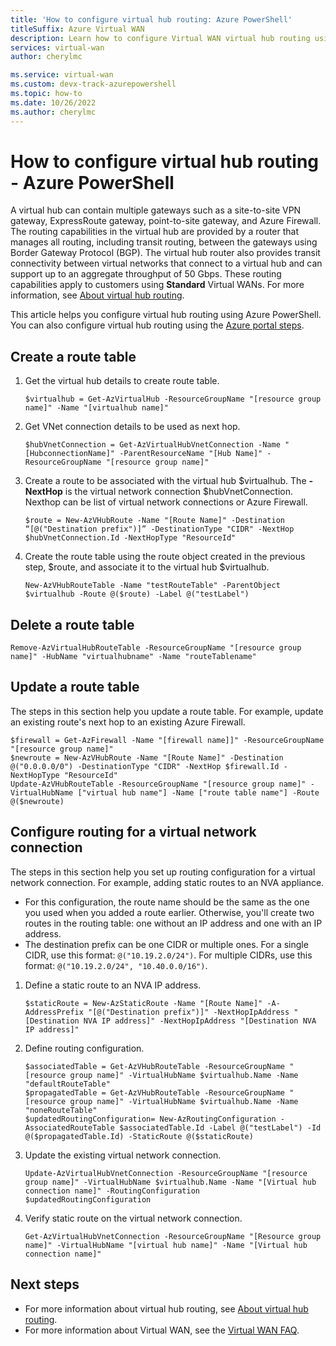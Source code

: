 ```yaml
---
title: 'How to configure virtual hub routing: Azure PowerShell'
titleSuffix: Azure Virtual WAN
description: Learn how to configure Virtual WAN virtual hub routing using Azure PowerShell.
services: virtual-wan
author: cherylmc

ms.service: virtual-wan
ms.custom: devx-track-azurepowershell
ms.topic: how-to
ms.date: 10/26/2022
ms.author: cherylmc
---
```

# How to configure virtual hub routing - Azure PowerShell

A virtual hub can contain multiple gateways such as a site-to-site VPN gateway, ExpressRoute gateway, point-to-site gateway, and Azure Firewall. The routing capabilities in the virtual hub are provided by a router that manages all routing, including transit routing, between the gateways using Border Gateway Protocol (BGP). The virtual hub router also provides transit connectivity between virtual networks that connect to a virtual hub and can support up to an aggregate throughput of 50 Gbps. These routing capabilities apply to customers using **Standard** Virtual WANs. For more information, see [About virtual hub routing](about-virtual-hub-routing.md).

This article helps you configure virtual hub routing using Azure PowerShell. You can also configure virtual hub routing using the [Azure portal steps](how-to-virtual-hub-routing.md).

## Create a route table

1. Get the virtual hub details to create route table.

   ```azurepowershell-interactive
   $virtualhub = Get-AzVirtualHub -ResourceGroupName "[resource group name]" -Name "[virtualhub name]"
   ```

1. Get VNet connection details to be used as next hop.

   ```azurepowershell-interactive
   $hubVnetConnection = Get-AzVirtualHubVnetConnection -Name "[HubconnectionName]" -ParentResourceName "[Hub Name]" -ResourceGroupName "[resource group name]"
   ```

1. Create a route to be associated with the virtual hub $virtualhub. The **-NextHop** is the virtual network connection $hubVnetConnection.  Nexthop can be list of virtual network connections or Azure Firewall.

   ```azurepowershell-interactive
   $route = New-AzVHubRoute -Name "[Route Name]" -Destination “[@("Destination prefix")]” -DestinationType "CIDR" -NextHop $hubVnetConnection.Id -NextHopType "ResourceId"
   ```

1. Create the route table using the route object created in the previous step, $route, and associate it to the virtual hub $virtualhub.

   ```azurepowershell-interactive
   New-AzVHubRouteTable -Name "testRouteTable" -ParentObject $virtualhub -Route @($route) -Label @("testLabel")
   ```

## Delete a route table

```azurepowershell-interactive
Remove-AzVirtualHubRouteTable -ResourceGroupName "[resource group name]" -HubName "virtualhubname" -Name "routeTablename"
```

## Update a route table

The steps in this section help you update a route table. For example, update an existing route's next hop to an existing Azure Firewall.

```azurepowershell-interactive
$firewall = Get-AzFirewall -Name "[firewall name]]" -ResourceGroupName "[resource group name]"
$newroute = New-AzVHubRoute -Name "[Route Name]" -Destination @("0.0.0.0/0") -DestinationType "CIDR" -NextHop $firewall.Id -NextHopType "ResourceId"
Update-AzVHubRouteTable -ResourceGroupName "[resource group name]" -VirtualHubName ["virtual hub name"] -Name ["route table name"] -Route @($newroute)
```

## Configure routing for a virtual network connection

The steps in this section help you set up routing configuration for a virtual network connection. For example, adding static routes to an NVA appliance.

* For this configuration, the route name should be the same as the one you used when you added a route earlier. Otherwise, you'll create two routes in the routing table: one without an IP address and one with an IP address.
* The destination prefix can be one CIDR or multiple ones. For a single CIDR, use this format: `@("10.19.2.0/24")`. For multiple CIDRs, use this format: `@("10.19.2.0/24", "10.40.0.0/16")`.

1. Define a static route to an NVA IP address.

   ```azurepowershell-interactive
   $staticRoute = New-AzStaticRoute -Name "[Route Name]" -A-AddressPrefix "[@("Destination prefix")]" -NextHopIpAddress "[Destination NVA IP address]" -NextHopIpAddress "[Destination NVA IP address]" 
   ```

1. Define routing configuration.

   ```azurepowershell-interactive
   $associatedTable = Get-AzVHubRouteTable -ResourceGroupName "[resource group name]" -VirtualHubName $virtualhub.Name -Name "defaultRouteTable"
   $propagatedTable = Get-AzVHubRouteTable -ResourceGroupName "[resource group name]" -VirtualHubName $virtualhub.Name -Name "noneRouteTable"
   $updatedRoutingConfiguration= New-AzRoutingConfiguration -AssociatedRouteTable $associatedTable.Id -Label @("testLabel") -Id @($propagatedTable.Id) -StaticRoute @($staticRoute)
   ```

1. Update the existing virtual network connection.

   ```azurepowershell-interactive
   Update-AzVirtualHubVnetConnection -ResourceGroupName "[resource group name]" -VirtualHubName $virtualhub.Name -Name "[Virtual hub connection name]" -RoutingConfiguration $updatedRoutingConfiguration
   ```

1. Verify static route on the virtual network connection.

   ```azurepowershell-interactive
   Get-AzVirtualHubVnetConnection -ResourceGroupName "[Resource group name]" -VirtualHubName "[virtual hub name]" -Name "[Virtual hub connection name]"
   ```

## Next steps

* For more information about virtual hub routing, see [About virtual hub routing](about-virtual-hub-routing.md).
* For more information about Virtual WAN, see the [Virtual WAN FAQ](virtual-wan-faq.md).
